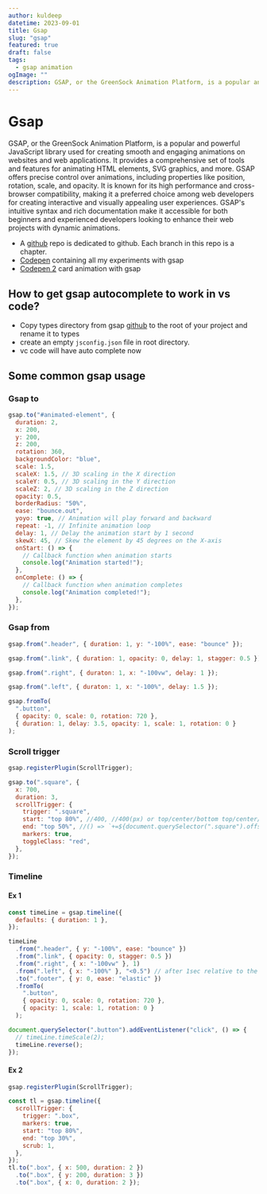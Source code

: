 ```yaml
---
author: kuldeep
datetime: 2023-09-01
title: Gsap
slug: "gsap"
featured: true
draft: false
tags:
  - gsap animation
ogImage: ""
description: GSAP, or the GreenSock Animation Platform, is a popular and powerful JavaScript library used for creating smooth and engaging animations on websites and web applications.
---
```


# Gsap

GSAP, or the GreenSock Animation Platform, is a popular and powerful JavaScript library used for creating smooth and engaging animations on websites and web applications. It provides a comprehensive set of tools and features for animating HTML elements, SVG graphics, and more. GSAP offers precise control over animations, including properties like position, rotation, scale, and opacity. It is known for its high performance and cross-browser compatibility, making it a preferred choice among web developers for creating interactive and visually appealing user experiences. GSAP's intuitive syntax and rich documentation make it accessible for both beginners and experienced developers looking to enhance their web projects with dynamic animations.

- A [github](https://github.com/sonukuldeep/Gsap_and_plugins/tree/main) repo is dedicated to github. Each branch in this repo is a chapter.
- [Codepen](https://codepen.io/Donald-6329/pen/NWEOwQN) containing all my experiments with gsap
- [Codepen 2](https://codepen.io/Donald-6329/pen/XWyxZPb) card animation with gsap

## How to get gsap autocomplete to work in vs code?

- Copy types directory from gsap [github](https://github.com/greensock/GSAP) to the root of your project and rename it to types
- create an empty `jsconfig.json` file in root directory.
- vc code will have auto complete now

## Some common gsap usage

### Gsap to

```js
gsap.to("#animated-element", {
  duration: 2,
  x: 200,
  y: 200,
  z: 200,
  rotation: 360,
  backgroundColor: "blue",
  scale: 1.5,
  scaleX: 1.5, // 3D scaling in the X direction
  scaleY: 0.5, // 3D scaling in the Y direction
  scaleZ: 2, // 3D scaling in the Z direction
  opacity: 0.5,
  borderRadius: "50%",
  ease: "bounce.out",
  yoyo: true, // Animation will play forward and backward
  repeat: -1, // Infinite animation loop
  delay: 1, // Delay the animation start by 1 second
  skewX: 45, // Skew the element by 45 degrees on the X-axis
  onStart: () => {
    // Callback function when animation starts
    console.log("Animation started!");
  },
  onComplete: () => {
    // Callback function when animation completes
    console.log("Animation completed!");
  },
});
```

### Gsap from

```js
gsap.from(".header", { duration: 1, y: "-100%", ease: "bounce" });

gsap.from(".link", { duration: 1, opacity: 0, delay: 1, stagger: 0.5 });

gsap.from(".right", { duraton: 1, x: "-100vw", delay: 1 });

gsap.from(".left", { duraton: 1, x: "-100%", delay: 1.5 });

gsap.fromTo(
  ".button",
  { opacity: 0, scale: 0, rotation: 720 },
  { duration: 1, delay: 3.5, opacity: 1, scale: 1, rotation: 0 }
);
```

### Scroll trigger

```js
gsap.registerPlugin(ScrollTrigger);

gsap.to(".square", {
  x: 700,
  duration: 3,
  scrollTrigger: {
    trigger: ".square",
    start: "top 80%", //400, //400(px) or top/center/bottom top/center/bottom or top/center/bottom 50% or it can be a function too
    end: "top 50%", //() => `+=${document.querySelector(".square").offsetHeight}`
    markers: true,
    toggleClass: "red",
  },
});
```

### Timeline

#### Ex 1

```js
const timeLine = gsap.timeline({
  defaults: { duration: 1 },
});

timeLine
  .from(".header", { y: "-100%", ease: "bounce" })
  .from(".link", { opacity: 0, stagger: 0.5 })
  .from(".right", { x: "-100vw" }, 1)
  .from(".left", { x: "-100%" }, "<0.5") // after 1sec relative to the above animation
  .to(".footer", { y: 0, ease: "elastic" })
  .fromTo(
    ".button",
    { opacity: 0, scale: 0, rotation: 720 },
    { opacity: 1, scale: 1, rotation: 0 }
  );

document.querySelector(".button").addEventListener("click", () => {
  // timeLine.timeScale(2);
  timeLine.reverse();
});
```

#### Ex 2

```js
gsap.registerPlugin(ScrollTrigger);

const tl = gsap.timeline({
  scrollTrigger: {
    trigger: ".box",
    markers: true,
    start: "top 80%",
    end: "top 30%",
    scrub: 1,
  },
});
tl.to(".box", { x: 500, duration: 2 })
  .to(".box", { y: 200, duration: 3 })
  .to(".box", { x: 0, duration: 2 });
```
